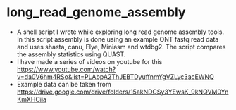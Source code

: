 # long_read_genome_assembly
- A shell script I wrote while exploring long read genome assembly tools. In this script assembly is done using an example ONT fastq read data and uses shasta, canu, Flye, Miniasm and wtdbg2. The script compares the assembly statistics using QUAST.
- I have made a series of videos on youtube for this https://www.youtube.com/watch?v=da0V6hm4RSo&list=PLAbpA2ThJEBTDyuffnmYgVZLyc3acEWNQ
- Example data can be taken from https://drive.google.com/drive/folders/15akNDCSy3YEwsK_9kNQVM0YnKmXHCiia


